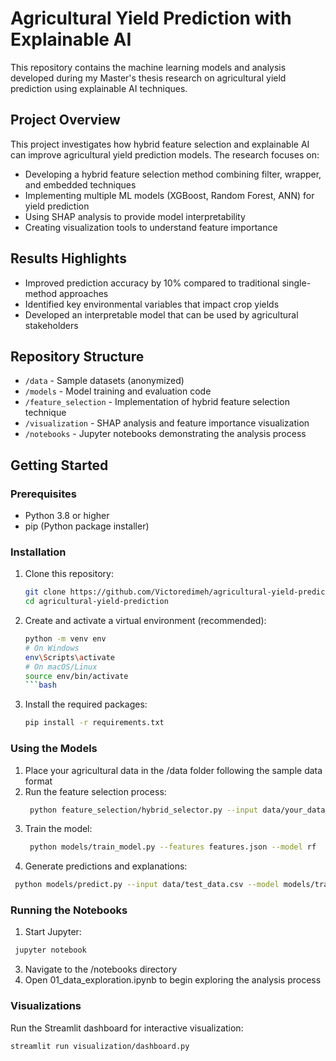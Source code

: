 # Agricultural Yield Prediction with Explainable AI
This repository contains the machine learning models and analysis developed during my Master's thesis research on agricultural yield prediction using explainable AI techniques.
## Project Overview
This project investigates how hybrid feature selection and explainable AI can improve agricultural yield prediction models. The research focuses on:
- Developing a hybrid feature selection method combining filter, wrapper, and embedded techniques
- Implementing multiple ML models (XGBoost, Random Forest, ANN) for yield prediction
- Using SHAP analysis to provide model interpretability
- Creating visualization tools to understand feature importance
## Results Highlights
- Improved prediction accuracy by 10% compared to traditional single-method approaches
- Identified key environmental variables that impact crop yields
- Developed an interpretable model that can be used by agricultural stakeholders
## Repository Structure
- `/data` - Sample datasets (anonymized)
- `/models` - Model training and evaluation code
- `/feature_selection` - Implementation of hybrid feature selection technique
- `/visualization` - SHAP analysis and feature importance visualization
- `/notebooks` - Jupyter notebooks demonstrating the analysis process
## Getting Started
### Prerequisites
- Python 3.8 or higher
- pip (Python package installer)
### Installation
1. Clone this repository:
   ```bash
   git clone https://github.com/Victoredimeh/agricultural-yield-prediction.git
   cd agricultural-yield-prediction
   ```
2. Create and activate a virtual environment (recommended):
    ```bash
    python -m venv env
    # On Windows
    env\Scripts\activate
    # On macOS/Linux
    source env/bin/activate
    ```bash
4. Install the required packages:
    ```bash
    pip install -r requirements.txt
    ```

### Using the Models

1. Place your agricultural data in the /data folder following the sample data format
2. Run the feature selection process:
   ```bash
    python feature_selection/hybrid_selector.py --input data/your_data.csv --output features.json
   ```
4. Train the model:
   ```bash
    python models/train_model.py --features features.json --model rf
   ```
6.  Generate predictions and explanations:
   ```bash
    python models/predict.py --input data/test_data.csv --model models/trained_model.joblib
```

### Running the Notebooks
1.  Start Jupyter:
   ```bash
    jupyter notebook
```
3.  Navigate to the /notebooks directory
4.  Open 01_data_exploration.ipynb to begin exploring the analysis process

### Visualizations
Run the Streamlit dashboard for interactive visualization:
```bash
streamlit run visualization/dashboard.py
```


